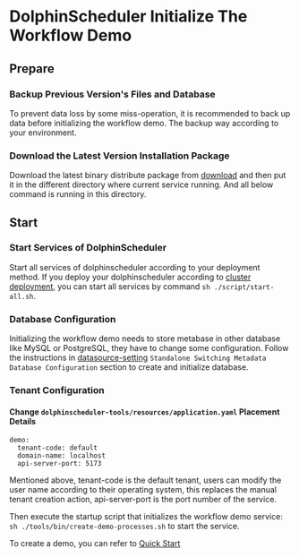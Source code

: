 # DolphinScheduler Initialize The Workflow Demo

## Prepare

### Backup Previous Version's Files and Database

To prevent data loss by some miss-operation, it is recommended to back up data before initializing the workflow demo. The backup way according to your environment.

### Download the Latest Version Installation Package

Download the latest binary distribute package from [download](https://dolphinscheduler.apache.org/en-us/download) and then put it in the different
directory where current service running. And all below command is running in this directory.

## Start

### Start Services of DolphinScheduler

Start all services of dolphinscheduler according to your deployment method. If you deploy your dolphinscheduler according to [cluster deployment](installation/cluster.md), you can start all services by command `sh ./script/start-all.sh`.

### Database Configuration

Initializing the workflow demo needs to store metabase in other database like MySQL or PostgreSQL, they have to change some configuration. Follow the instructions in [datasource-setting](howto/datasource-setting.md) `Standalone Switching Metadata Database Configuration` section to create and initialize database.

### Tenant Configuration

#### Change `dolphinscheduler-tools/resources/application.yaml` Placement Details

```
demo:
  tenant-code: default
  domain-name: localhost
  api-server-port: 5173
```

Mentioned above, tenant-code is the default tenant, users can modify the user name according to their operating system, this replaces the manual tenant creation action, api-server-port is the port number of the service.

Then execute the startup script that initializes the workflow demo service: `sh ./tools/bin/create-demo-processes.sh` to start the service.

To create a demo, you can refer to [Quick Start](start/quick-start.md)
